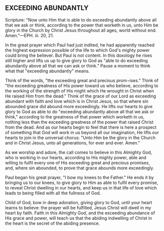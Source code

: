 ## EXCEEDING ABUNDANTLY ##

Scripture: "Now unto Him that is able to do exceeding abundantly above all that we ask or think, according to the power that worketh in us, unto Him be glory in the Church by Christ Jesus throughout all ages, world without end. Amen."—EPH. iii. 20, 21.



In the great prayer which Paul had just indited, he had apparently reached the highest expression possible of the life to which God's mighty power could bring the believer. But Paul is not content. In this doxology he rises still higher and lifts us up to give glory to God as "able to do exceeding abundantly above all that we can ask or think." Pause a moment to think what that "exceeding abundantly" means.



Think of the words, "the exceeding great and precious prom¬ises." Think of "the exceeding greatness of His power toward us who believe, according to the working of the strength of His might which He wrought in Christ when He raised Him from the dead." Think of the grace of our Lord as exceeding abundant with faith and love which is in Christ Jesus, so that where sin abounded grace did abound more exceedingly. He lifts our hearts to give glory to God as able to do "exceeding abundantly above all that we ask or think," according to the greatness of that power which worketh in us, nothing less than the exceeding greatness of the power that raised Christ from the dead. And as our hearts begin to feel that there is here a prospect of something that God will work in us beyond all our imagination, He lifts our hearts to join in the universal chorus: "Unto Him be the glory in the Church and in Christ Jesus, unto all generations, for ever and ever. Amen."



As we worship and adore, the call comes to believe in this Almighty God, who is working in our hearts, according to His mighty power, able and willing to fulfil every one of His exceeding great and precious promises, and, where sin abounded, to prove that grace abounds more exceedingly.



Paul began his great prayer, "I bow my knees to the Father." He ends it by bringing us to our knees, to give glory to Him as able to fulfil every promise, to reveal Christ dwelling in our hearts, and keep us in that life of love which leads to being filled with all the fullness of God.



Child of God, bow in deep adoration, giving glory to God, until your heart learns to believe: the prayer will be fulfilled, Jesus Christ will dwell in my heart by faith. Faith in this Almighty God, and the exceeding abundance of His grace and power, will teach us that the abiding indwelling of Christ in the heart is the secret of the abiding presence.

